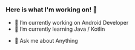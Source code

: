 ### Here is what I'm working on! 👋

- 🔭 I’m currently working on Android Developer 
- 🌱 I’m currently learning Java / Kotlin
<!-- - 👯 I’m looking to collaborate on ... 
- 🤔 I’m looking for help with ... -->
- 💬 Ask me about Anything
<!-- - 📫 How to reach me: ...
- 😄 Pronouns: ...
- ⚡ Fun fact: ...

-->

